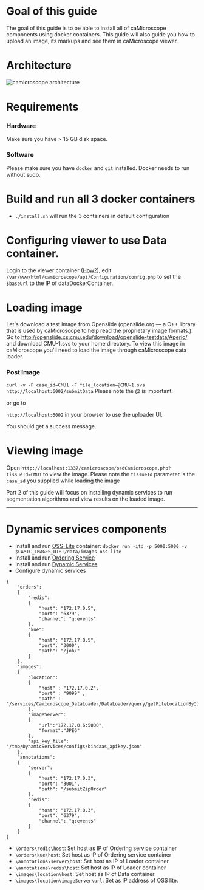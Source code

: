 # Goal of this guide

The goal of this guide is to be able to install all of caMicroscope components using docker containers. This guide will also guide you how to upload an image, its markups and see them in caMicroscope viewer. 

# Architecture
![camicroscope architecture](https://wiki.nci.nih.gov/download/attachments/325550279/caMicroscope-Architecture.png?version=1&modificationDate=1468862245000&api=v2)

# Requirements
### Hardware
Make sure you have > 15 GB disk space.

### Software
Please make sure you have `docker` and `git` installed. Docker needs to run without sudo.

# Build and run all 3 docker containers
* `./install.sh` will run the 3 containers in default configuration


# Configuring viewer to use Data container.
Login to the viewer container ([How?](http://stackoverflow.com/questions/30172605/how-to-get-into-a-docker-container)), edit `/var/www/html/camicroscope/api/Configuration/config.php` to set the `$baseUrl` to the IP of dataDockerContainer.

# Loading image
Let's download a test image from Openslide (openslide.org — a C++ library that is used by caMicroscope to help read the proprietary image formats.). Go to http://openslide.cs.cmu.edu/download/openslide-testdata/Aperio/ and download CMU-1.svs to your home directory. To view this image in caMicroscope you'll need to load the image through caMicroscope data loader.

### Post Image 
`curl -v -F case_id=CMU1 -F file_location=@CMU-1.svs http://localhost:6002/submitData`
Please note the @ is important.

or go to

`http://localhost:6002` in your browser to use the uploader UI.

You should get a success message.

# Viewing image
Open `http://localhost:1337/camicroscope/osdCamicroscope.php?tissueId=CMU1` to view the image. Please note the `tissueId` parameter is the `case_id` you supplied while loading the image



Part 2 of this guide will focus on installing dynamic services to run segmentation algorithms and view results on the loaded image.

----


# Dynamic services components

* Install and run [OSS-Lite](https://github.com/camicroscope/oss-lite) container: `docker run -itd -p 5000:5000 -v $CAMIC_IMAGES_DIR:/data/images oss-lite`
* Install and run [Ordering Service](https://github.com/camicroscope/OrderingService)
* Install and run [Dynamic Services](https://github.com/camicroscope/DynamicServices)
* Configure dynamic services

```
{
    "orders":
    {
        "redis":
        {
            "host": "172.17.0.5",
            "port": "6379",
            "channel": "q:events"
        },
        "kue":
        {
            "host": "172.17.0.5",
            "port": "3000",
            "path": "/job/"
        }
    },
    "images":
    {
        "location":
        {
            "host" : "172.17.0.2",
            "port" : "9099" ,
            "path" : "/services/Camicroscope_DataLoader/DataLoader/query/getFileLocationByIID"
        },
        "imageServer":
        {
            "url":"172.17.0.6:5000",
            "format":"JPEG"
        },
        "api_key_file": "/tmp/DynamicServices/configs/bindaas_apikey.json"
    },
    "annotations":
    {
        "server":
        {
            "host": "172.17.0.3",
            "port": "3001",
            "path": "/submitZipOrder"
        },
        "redis":
        {
            "host": "172.17.0.3",
            "port": "6379",
            "channel": "q:events"
        }
    }
}
```

* `\orders\redis\host`: Set host as IP of Ordering service container
* `\orders\kue\host`: Set host as IP of Ordering service container
* `\annotations\server\host`: Set host as IP of Loader container
* `\annotations\redis\host`: Set host as IP of Loader container
* `\images\location\host`: Set host as IP of Data container
* `\images\location\imageServer\url`: Set as IP address of OSS lite.
